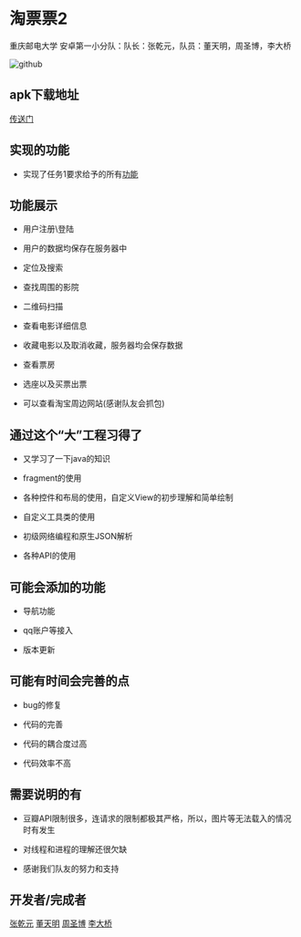 # 淘票票2

重庆邮电大学 安卓第一小分队：队长：张乾元，队员：董天明，周圣博，李大桥

![github](https://github.com/heator/FILMUI/blob/master/app/src/main/res/drawable-xxhdpi/logo.png)

## apk下载地址

[传送门](https://github.com/heator/FILMUI/blob/master/app/release/app-release.apk)

## 实现的功能

* 实现了任务1要求给予的所有[功能](https://github.com/heator/FILMUI/wiki/2018%E5%B9%B4%E5%AE%89%E5%8D%93%E6%9A%91%E6%9C%9F%E8%80%83%E6%A0%B8%E9%A2%98%E7%9B%AE)

## 功能展示
* 用户注册\登陆

* 用户的数据均保存在服务器中

* 定位及搜索

* 查找周围的影院

* 二维码扫描

* 查看电影详细信息

* 收藏电影以及取消收藏，服务器均会保存数据

* 查看票房

* 选座以及买票出票

* 可以查看淘宝周边网站(感谢队友会抓包)

## 通过这个“大”工程习得了
* 又学习了一下java的知识

* fragment的使用

* 各种控件和布局的使用，自定义View的初步理解和简单绘制

* 自定义工具类的使用

* 初级网络编程和原生JSON解析

* 各种API的使用

## 可能会添加的功能
* 导航功能

* qq账户等接入

* 版本更新

## 可能有时间会完善的点
* bug的修复

* 代码的完善

* 代码的耦合度过高

* 代码效率不高

## 需要说明的有
* 豆瓣API限制很多，连请求的限制都极其严格，所以，图片等无法载入的情况时有发生

* 对线程和进程的理解还很欠缺

* 感谢我们队友的努力和支持

## 开发者/完成者
[张乾元](https://github.com/heator)
[董天明](https://github.com/dtmqiao)
[周圣博](https://github.com/sweetDeliven)
[李大桥](https://github.com/DancianLeee)
